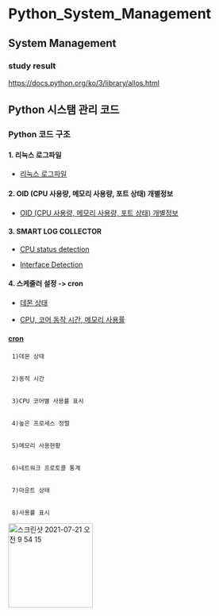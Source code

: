 # Python_System_Management
## System Management
### study result
https://docs.python.org/ko/3/library/allos.html

## Python 시스탬 관리 코드


### Python 코드 구조 



####   1.  리눅스 로그파일
- [리눅스 로그파일](https://github.com/lechangjun/Python_System_Management/blob/main/Python_System_Management/basic_os_count/Message%20Alarm/mylog.py)



####   2.  OID (CPU 사용량, 메모리 사용량, 포트 상태) 개별정보
- [OID (CPU 사용량, 메모리 사용량, 포트 상태) 개별정보](https://github.com/lechangjun/Python_System_Management/blob/main/Python_System_Management/basic_os_count/OID/oid_easyrun.py)


####   3.  SMART LOG COLLECTOR
- [CPU status detection](https://github.com/lechangjun/Python_System_Management/blob/main/Python_System_Management/basic_os_count/Smart%20Log%20Collector/CPU%20status%20detection/cpu_usage_monitoring.py)



- [Interface Detection](https://github.com/lechangjun/Python_System_Management/blob/main/Python_System_Management/basic_os_count/Smart%20Log%20Collector/Interface%20Detection/check_interface_pk_monitoring.py)
####   4.  스케줄러 설정 -> cron

- [데몬 상태](https://github.com/lechangjun/Python_System_Management/blob/main/Python_System_Management/basic_os_count/cron/cron_sys_chk.py)


- [CPU, 코어 동작 시간, 메모리 사용률](https://github.com/lechangjun/Python_System_Management/blob/main/Python_System_Management/basic_os_count/cron/reqular_chk.sh.sh)

####  [cron](https://github.com/lechangjun/Python_System_Management/blob/main/Python_System_Management/basic_os_count/cron/run_reqular_chk.sh)
   
     1)데몬 상태
     
     
     2)동적 시간
     
     
     3)CPU 코어별 사용률 표시 
     
     
     4)높은 프로세스 정렬
     
     
     5)메모리 사용현황
     
     
     6)네트워크 프로토콜 통계
     
     
     7)마운트 상태
     
     
     8)사용률 표시 
 

<img width="170" alt="스크린샷 2021-07-21 오전 9 54 15" src="https://user-images.githubusercontent.com/68671394/126413561-e95a24d5-9b77-46bc-b726-68429c8945c5.png">
